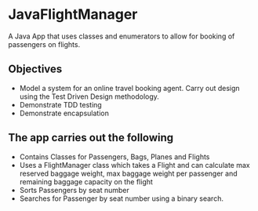 # JavaFlightManager

A Java App that uses classes and enumerators to allow for booking of passengers on flights.

## Objectives
* Model a system for an online travel booking agent. Carry out design using the Test Driven Design methodology.
* Demonstrate TDD testing
* Demonstrate encapsulation

## The app carries out the following
* Contains Classes for Passengers, Bags, Planes and Flights
* Uses a FlightManager class which takes a Flight and can calculate max reserved baggage weight, max baggage weight per passenger and remaining baggage capacity on the flight
* Sorts Passengers by seat number
* Searches for Passenger by seat number using a binary search.
